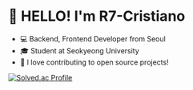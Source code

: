 # 👋 HELLO! I'm R7-Cristiano 


- 💻 Backend, Frontend Developer from Seoul
- 🎓 Student at Seokyeong University
- 🌟 I love contributing to open source projects!


[![Solved.ac Profile](http://mazassumnida.wtf/api/v2/generate_badge?boj=eunhak98@gmail.com)](https://solved.ac/eunhak98@gmail.com/)
